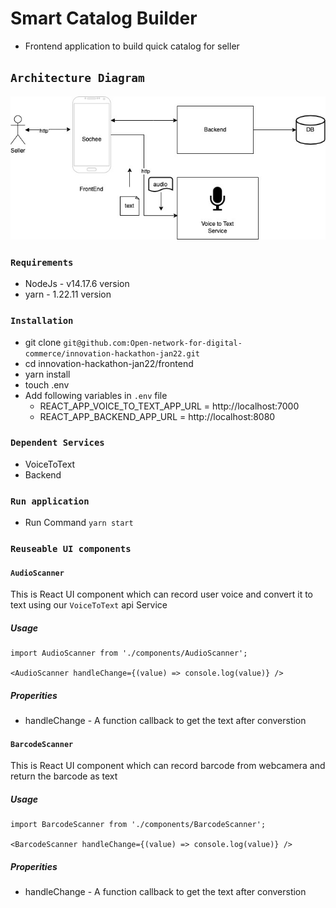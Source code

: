 # Smart Catalog Builder

- Frontend application to build quick catalog for seller

## `Architecture Diagram`
![Architecture Diagram](/frontend/docs/images/architecture-diagram-FrontEnd.jpg)

### `Requirements`
- NodeJs - v14.17.6 version
- yarn - 1.22.11 version

### `Installation`
- git clone `git@github.com:Open-network-for-digital-commerce/innovation-hackathon-jan22.git`
- cd innovation-hackathon-jan22/frontend
- yarn install
- touch .env
- Add following variables in `.env` file
    - REACT_APP_VOICE_TO_TEXT_APP_URL = http://localhost:7000
    - REACT_APP_BACKEND_APP_URL = http://localhost:8080

### `Dependent Services`
 - VoiceToText
 - Backend

### `Run application`
- Run Command `yarn start`

### `Reuseable UI components`
#### `AudioScanner` 
This is React UI component which can record user voice and convert it to text using our `VoiceToText` api Service
##### Usage
```
import AudioScanner from './components/AudioScanner'; 

<AudioScanner handleChange={(value) => console.log(value)} />
```
##### Properities
   - handleChange - A function callback to get the text after converstion

#### `BarcodeScanner` 
This is React UI component which can record barcode from webcamera and return the barcode as text
##### Usage
```
import BarcodeScanner from './components/BarcodeScanner'; 

<BarcodeScanner handleChange={(value) => console.log(value)} />
```
##### Properities
   - handleChange - A function callback to get the text after converstion


